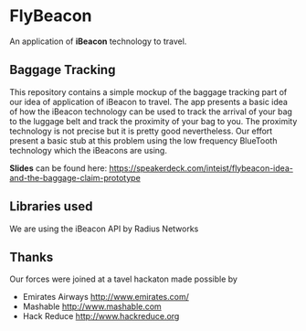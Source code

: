 # FlyBeacon

An application of **iBeacon** technology to travel.

## Baggage Tracking 

This repository contains a simple mockup of the baggage tracking part of our idea of application of iBeacon to travel. The app presents a basic idea of how the iBeacon technology can be used to track the arrival of your bag to the luggage belt and track the proximity of your bag to you. The proximity technology is not precise but it is pretty good nevertheless. Our effort present a basic stub at this problem using the low frequency BlueTooth technology which the iBeacons are using.


**Slides** can be found here: https://speakerdeck.com/inteist/flybeacon-idea-and-the-baggage-claim-prototype


## Libraries used
We are using the iBeacon API by Radius Networks

## Thanks

Our forces were joined at a tavel hackaton made possible by 

- Emirates Airways http://www.emirates.com/
- Mashable	http://www.mashable.com
- Hack Reduce http://www.hackreduce.org

